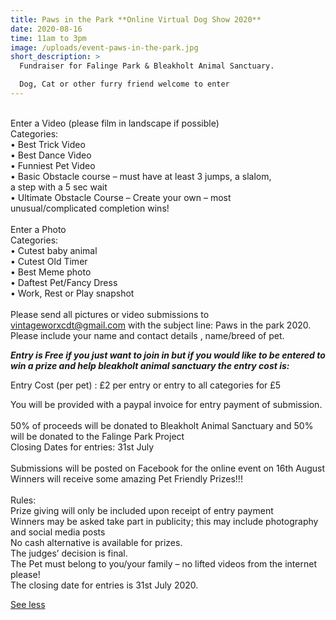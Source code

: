 ```yaml
---
title: Paws in the Park **Online Virtual Dog Show 2020**
date: 2020-08-16
time: 11am to 3pm
image: /uploads/event-paws-in-the-park.jpg
short_description: >
  Fundraiser for Falinge Park & Bleakholt Animal Sanctuary.

  Dog, Cat or other furry friend welcome to enter
---
```

\
Enter a Video (please film in landscape if possible)\
Categories:\
• Best Trick Video\
• Best Dance Video\
• Funniest Pet Video\
• Basic Obstacle course – must have at least 3 jumps, a slalom,\
a step with a 5 sec wait\
• Ultimate Obstacle Course – Create your own – most\
unusual/complicated completion wins!\
\
Enter a Photo\
Categories:\
• Cutest baby animal\
• Cutest Old Timer\
• Best Meme photo\
• Daftest Pet/Fancy Dress\
• Work, Rest or Play snapshot\
\
Please send all pictures or video submissions to vintageworxcdt@gmail.com with the subject line: Paws in the park 2020.\
Please include your name and contact details , name/breed of pet.

***Entry is Free if you just want to join in but if you would like to be entered to win a prize and help bleakholt animal sanctuary the entry cost is:***

Entry Cost (per pet) : £2 per entry or entry to all categories for £5

You will be provided with a paypal invoice for entry payment of submission.\
\
50% of proceeds will be donated to Bleakholt Animal Sanctuary and 50% will be donated to the Falinge Park Project\
Closing Dates for entries: 31st July\
\
Submissions will be posted on Facebook for the online event on 16th August\
Winners will receive some amazing Pet Friendly Prizes!!!\
\
Rules:\
Prize giving will only be included upon receipt of entry payment\
Winners may be asked take part in publicity; this may include photography and social media posts\
No cash alternative is available for prizes.\
The judges’ decision is final.\
The Pet must belong to you/your family – no lifted videos from the internet please!\
The closing date for entries is 31st July 2020.

[See less](https://www.facebook.com/events/267230624524500/#)
